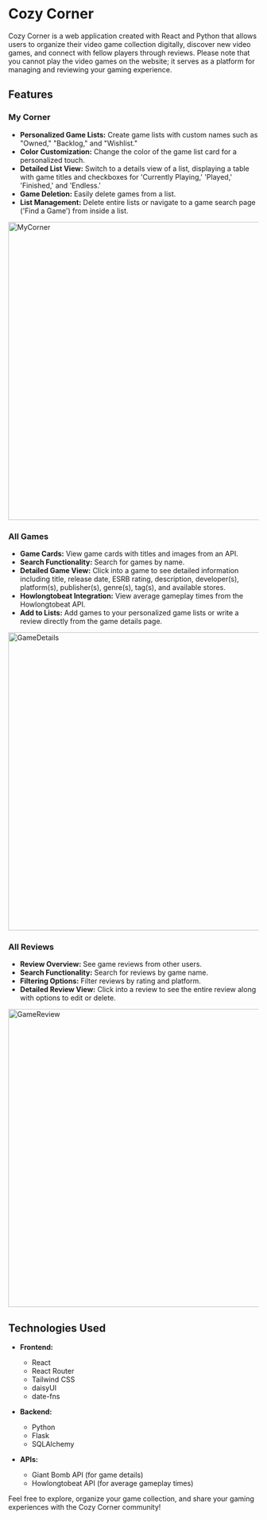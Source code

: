 # Cozy Corner

Cozy Corner is a web application created with React and Python that allows users to organize their video game collection digitally, discover new video games, and connect with fellow players through reviews. Please note that you cannot play the video games on the website; it serves as a platform for managing and reviewing your gaming experience.

## Features

### My Corner

- **Personalized Game Lists:** Create game lists with custom names such as "Owned," "Backlog," and "Wishlist."
- **Color Customization:** Change the color of the game list card for a personalized touch.
- **Detailed List View:** Switch to a details view of a list, displaying a table with game titles and checkboxes for 'Currently Playing,' 'Played,' 'Finished,' and 'Endless.'
- **Game Deletion:** Easily delete games from a list.
- **List Management:** Delete entire lists or navigate to a game search page ('Find a Game') from inside a list.

<img width="600" alt="MyCorner" src="https://github.com/braillejord/phase-5-project/assets/43306719/bfe6ec12-ffce-456f-8acf-b5b3ddaad44c">

### All Games

- **Game Cards:** View game cards with titles and images from an API.
- **Search Functionality:** Search for games by name.
- **Detailed Game View:** Click into a game to see detailed information including title, release date, ESRB rating, description, developer(s), platform(s), publisher(s), genre(s), tag(s), and available stores.
- **Howlongtobeat Integration:** View average gameplay times from the Howlongtobeat API.
- **Add to Lists:** Add games to your personalized game lists or write a review directly from the game details page.

<img width="600" alt="GameDetails" src="https://github.com/braillejord/phase-5-project/assets/43306719/cb6ef4a7-cdeb-42fd-97d8-92117b63740a">

### All Reviews

- **Review Overview:** See game reviews from other users.
- **Search Functionality:** Search for reviews by game name.
- **Filtering Options:** Filter reviews by rating and platform.
- **Detailed Review View:** Click into a review to see the entire review along with options to edit or delete.

<img width="600" alt="GameReview" src="https://github.com/braillejord/phase-5-project/assets/43306719/c8406f8b-d486-48ae-a08d-fc0d08e17a6c">

## Technologies Used

- **Frontend:**
  - React
  - React Router
  - Tailwind CSS
  - daisyUI
  - date-fns

- **Backend:**
  - Python
  - Flask
  - SQLAlchemy

- **APIs:**
  - Giant Bomb API (for game details)
  - Howlongtobeat API (for average gameplay times)

Feel free to explore, organize your game collection, and share your gaming experiences with the Cozy Corner community!
